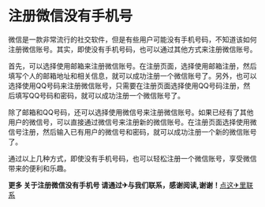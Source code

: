 # 注册微信没有手机号

微信是一款非常流行的社交软件，但是有些用户可能没有手机号码，不知道该如何注册微信账号。其实，即使没有手机号码，也可以通过其他方式来注册微信账号。

首先，可以选择使用邮箱来注册微信账号。在注册页面，选择使用邮箱注册，然后填写个人的邮箱地址和相关信息，就可以成功注册一个微信账号了。另外，也可以选择使用QQ号码来注册微信账号，只需要在注册页面选择使用QQ号码注册，然后填写QQ号码和密码，就可以成功注册一个微信账号了。

除了邮箱和QQ号码，还可以选择使用微信号来注册微信账号。如果已经有了其他用户的微信号，可以直接通过微信号来注册新的微信账号。在注册页面选择使用微信号注册，然后输入已有用户的微信号和密码，就可以成功注册一个新的微信账号了。

通过以上几种方式，即使没有手机号码，也可以轻松注册一个微信账号，享受微信带来的便利和乐趣。

**更多 关于注册微信没有手机号 请通过✈与我们联系，感谢阅读,谢谢！**[点这✈里联系](https://c.k02.cc)